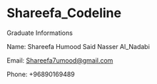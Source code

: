 # Shareefa_Codeline
Graduate Informations

Name: Shareefa Humood Said Nasser Al_Nadabi

Email: Shareefa7umood@gmail.com

Phone: +96890169489
